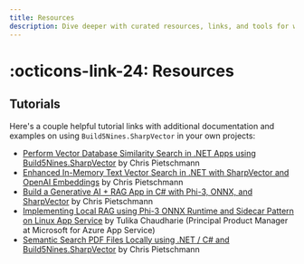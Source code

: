 ```yaml
---
title: Resources
description: Dive deeper with curated resources, links, and tools for working with vector databases, semantic search, and SharpVector.
---
```


# :octicons-link-24: Resources

## Tutorials

Here's a couple helpful tutorial links with additional documentation and examples on using `Build5Nines.SharpVector` in your own projects:

- [Perform Vector Database Similarity Search in .NET Apps using Build5Nines.SharpVector](https://build5nines.com/using-build5nines-sharpvector-for-vector-similarity-search-in-net-applications/?utm_source=github&utm_medium=sharpvector) by Chris Pietschmann
- [Enhanced In-Memory Text Vector Search in .NET with SharpVector and OpenAI Embeddings](https://build5nines.com/enhanced-in-memory-text-vector-search-in-net-with-sharpvector-and-openai-embeddings/?utm_source=github&utm_medium=sharpvector) by Chris Pietschmann
- [Build a Generative AI + RAG App in C# with Phi-3, ONNX, and SharpVector](https://build5nines.com/build-a-generative-ai-rag-app-in-c-with-phi-3-onnx-and-sharpvector/?utm_source=github&utm_medium=sharpvector) by Chris Pietschmann
- [Implementing Local RAG using Phi-3 ONNX Runtime and Sidecar Pattern on Linux App Service](https://azure.github.io/AppService/2024/09/03/Phi3-vector.html) by Tulika Chaudharie (Principal Product Manager at Microsoft for Azure App Service)
- [Semantic Search PDF Files Locally using .NET / C# and Build5Nines.SharpVector](https://build5nines.com/semantic-search-pdf-files-locally-using-c-and-build5nines-sharpvector/) by Chris Pietschmann
